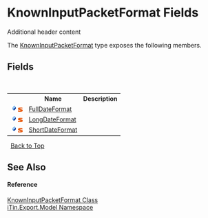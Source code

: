 # KnownInputPacketFormat Fields
Additional header content 

The <a href="ba5deaec-85da-be90-06b3-9837b8baf5e4">KnownInputPacketFormat</a> type exposes the following members.


## Fields
&nbsp;<table><tr><th></th><th>Name</th><th>Description</th></tr><tr><td>![Public field](media/pubfield.gif "Public field")![Static member](media/static.gif "Static member")</td><td><a href="826ab5cf-0943-bf42-a19b-a216becf28ab">FullDateFormat</a></td><td /></tr><tr><td>![Public field](media/pubfield.gif "Public field")![Static member](media/static.gif "Static member")</td><td><a href="f8df966b-9c04-22a2-214d-ffe38ed6be48">LongDateFormat</a></td><td /></tr><tr><td>![Public field](media/pubfield.gif "Public field")![Static member](media/static.gif "Static member")</td><td><a href="5a99d548-4d66-7855-ff0e-1303d5b21126">ShortDateFormat</a></td><td /></tr></table>&nbsp;
<a href="#knowninputpacketformat-fields">Back to Top</a>

## See Also


#### Reference
<a href="ba5deaec-85da-be90-06b3-9837b8baf5e4">KnownInputPacketFormat Class</a><br /><a href="ef57ffcc-e95e-b212-5a46-9aa6f5a3511f">iTin.Export.Model Namespace</a><br />